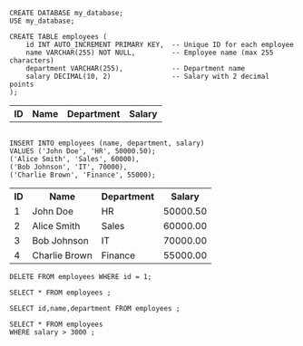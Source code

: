 ```
CREATE DATABASE my_database;
USE my_database;
```

```
CREATE TABLE employees (
    id INT AUTO_INCREMENT PRIMARY KEY,  -- Unique ID for each employee
    name VARCHAR(255) NOT NULL,         -- Employee name (max 255 characters)
    department VARCHAR(255),            -- Department name
    salary DECIMAL(10, 2)               -- Salary with 2 decimal points
);
```

<table>
        <tr>
            <th>ID</th>
            <th>Name</th>
            <th>Department</th>
            <th>Salary</th>
        </tr>
 
</table>

```

INSERT INTO employees (name, department, salary) 
VALUES ('John Doe', 'HR', 50000.50);
('Alice Smith', 'Sales', 60000),
('Bob Johnson', 'IT', 70000),
('Charlie Brown', 'Finance', 55000);

```

<table>
        <tr>
            <th>ID</th>
            <th>Name</th>
            <th>Department</th>
            <th>Salary</th>
        </tr>
        <tr>
            <td>1</td>
            <td>John Doe</td>
            <td>HR</td>
            <td>50000.50</td>
        </tr>
        <tr>
            <td>2</td>
            <td>Alice Smith</td>
            <td>Sales</td>
            <td>60000.00</td>
        </tr>
        <tr>
            <td>3</td>
            <td>Bob Johnson</td>
            <td>IT</td>
            <td>70000.00</td>
        </tr>
        <tr>
            <td>4</td>
            <td>Charlie Brown</td>
            <td>Finance</td>
            <td>55000.00</td>
        </tr>
</table>

```
DELETE FROM employees WHERE id = 1;
```
```
SELECT * FROM employees ;

SELECT id,name,department FROM employees ;

SELECT * FROM employees
WHERE salary > 3000 ;
```


    
